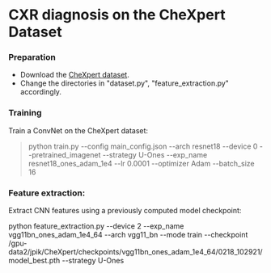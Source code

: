 # CXR diagnosis on the CheXpert Dataset

### Preparation

* Download the [CheXpert dataset](https://stanfordmlgroup.github.io/competitions/chexpert/).
* Change the directories in "dataset.py",  "feature_extraction.py" accordingly.

### Training

Train a ConvNet on the CheXpert dataset:

> python train.py --config main_config.json --arch resnet18 --device 0 --pretrained_imagenet --strategy U-Ones --exp_name resnet18_ones_adam_1e4 --lr 0.0001 --optimizer Adam --batch_size 16

### Feature extraction:

Extract CNN features using a previously computed model checkpoint:

python feature_extraction.py --device 2 --exp_name vgg11bn_ones_adam_1e4_64 --arch vgg11_bn --mode train --checkpoint /gpu-data2/jpik/CheXpert/checkpoints/vgg11bn_ones_adam_1e4_64/0218_102921/model_best.pth --strategy U-Ones
